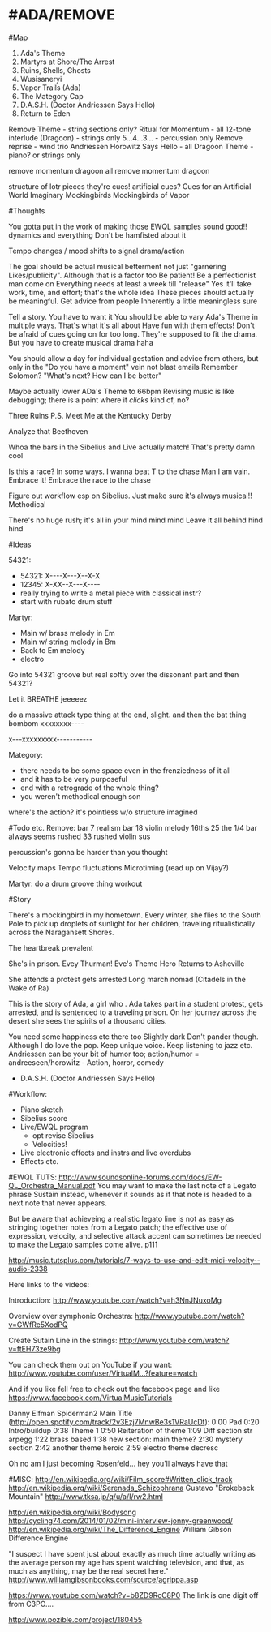 #ADA/REMOVE
=============

#Map
1. Ada's Theme
2. Martyrs at Shore/The Arrest
3. Ruins, Shells, Ghosts
4. Wusisaneryi
5. Vapor Trails (Ada)
6. The Mategory Cap
7. D.A.S.H. (Doctor Andriessen Says Hello)
8. Return to Eden


Remove Theme
    - string sections only?
Ritual for Momentum
    - all
12-tone interlude (Dragoon)
    - strings only
5...4...3...
    - percussion only
Remove reprise
    - wind trio
Andriessen Horowitz Says Hello
    - all
Dragoon Theme
    - piano? or strings only

remove
momentum
dragoon
all
remove
momentum
dragoon

structure of lotr pieces
they're cues!
artificial cues?
Cues for an Artificial World
Imaginary Mockingbirds
Mockingbirds of Vapor

#Thoughts

You gotta put in the work of making those EWQL samples sound good!! dynamics and everything
Don't be hamfisted about it

Tempo changes / mood shifts to signal drama/action

The goal should be actual musical betterment not just "garnering Likes/publicity". Although that is a factor too
Be patient! Be a perfectionist man come on
Everything needs at least a week till "release"
Yes it'll take work, time, and effort; that's the whole idea
These pieces should actually be meaningful. Get advice from people
Inherently a little meaningless sure

Tell a story. You have to want it
You should be able to vary Ada's Theme in multiple ways. That's what it's all about
Have fun with them effects!
Don't be afraid of cues going on for too long. They're supposed to fit the drama. But you have to create musical drama haha

You should allow a day for individual gestation and advice from others, but only in the "Do you have a moment" vein not blast emails
Remember Solomon? "What's next? How can I be better"

Maybe actually lower ADa's Theme to 66bpm
Revising music is like debugging; there is a point where it *clicks* kind of, no?

Three Ruins
P.S. Meet Me at the Kentucky Derby

Analyze that Beethoven

Whoa the bars in the Sibelius and Live actually match! That's pretty damn cool

Is this a race? In some ways. I wanna beat T to the chase
Man I am vain. Embrace it!
Embrace the race to the chase

Figure out workflow esp on Sibelius. Just make sure it's always musical!!
Methodical 

There's no huge rush; it's all in your mind mind mind
Leave it all behind hind hind

#Ideas

54321:
- 54321: X----X---X--X-X
- 12345: X-XX--X---X----
- really trying to write a metal piece with classical instr?
- start with rubato drum stuff


Martyr:
- Main w/ brass melody in Em
- Main w/ string melody in Bm
- Back to Em melody
- electro

Go into 54321 groove but real softly over the dissonant part
and then 54321?

Let it BREATHE jeeeeez

do a massive attack type thing at the end, slight. and then the bat thing bombom
xxxxxxxx----

x---xxxxxxxxx-----------

Mategory:
- there needs to be some space even in the frenziedness of it all
- and it has to be very purposeful
- end with a retrograde of the whole thing?
- you weren't methodical enough son


where's the action? it's pointless w/o structure imagined

#Todo etc.
Remove:
bar 7 realism
bar 18 violin melody 16ths
25 the 1/4 bar always seems rushed
33 rushed violin sus

percussion's gonna be harder than you thought


Velocity maps
Tempo fluctuations
Microtiming (read up on Vijay?)


Martyr:
do a drum groove thing workout



#Story

There's a mockingbird in my hometown. Every winter, she flies to the South Pole to pick up droplets of sunlight for her children, traveling ritualistically across the Naragansett Shores. 

The heartbreak prevalent

She's in prison. Evey Thurman! 
Eve's Theme
Hero Returns to Asheville

She attends a protest gets arrested
Long march nomad (Citadels in the Wake of Ra)

This is the story of Ada, a girl who . Ada takes part in a student protest, gets arrested, and is sentenced to a traveling prison. On her journey across the desert she sees the spirits of a thousand cities. 

You need some happiness etc there too
Slightly dark
Don't pander though. Although I do love the pop. Keep unique voice. Keep listening to jazz etc.
Andriessen can be your bit of humor too; action/humor = andreeseen/horowitz
    - Action, horror, comedy
- D.A.S.H. (Doctor Andriessen Says Hello)


#Workflow:
- Piano sketch
- Sibelius score
- Live/EWQL program
    - opt revise Sibelius
    - Velocities!
- Live electronic effects and instrs and live overdubs
- Effects etc.


#EWQL TUTS:
http://www.soundsonline-forums.com/docs/EW-QL_Orchestra_Manual.pdf
You may want to make the last note 
of a Legato phrase Sustain instead, whenever it sounds as if that note is headed to a 
next note that never appears.

But be aware that achieveing a realistic legato line is not as easy as stringing together notes from a Legato patch; the effective use of expression, velocity, and selective attack accent can sometimes be needed to make the Legato samples come alive. 
p111

http://music.tutsplus.com/tutorials/7-ways-to-use-and-edit-midi-velocity--audio-2338


Here links to the videos:

Introduction:
http://www.youtube.com/watch?v=h3NnJNuxoMg

Overview over symphonic Orchestra:
http://www.youtube.com/watch?v=GWfRe5XodPQ

Create Sutain Line in the strings:
http://www.youtube.com/watch?v=ftEH73ze9bg

You can check them out on YouTube if you want:
http://www.youtube.com/user/VirtualM...?feature=watch

And if you like fell free to check out the facebook page and like 
https://www.facebook.com/VirtualMusicTutorials



Danny Elfman Spiderman2 Main Title (http://open.spotify.com/track/2v3Ezj7MnwBe3s1VRaUcDt):
0:00 Pad
0:20 Intro/buildup
0:38 Theme 1
0:50 Reiteration of theme
1:09 Diff section str arpegg
1:22 brass based
1:38 new section: main theme?
2:30 mystery section
2:42 another theme heroic
2:59 electro theme decresc

Oh no am I just becoming Rosenfeld...
hey you'll always have that



#MISC:
http://en.wikipedia.org/wiki/Film_score#Written_click_track
http://en.wikipedia.org/wiki/Serenada_Schizophrana
Gustavo "Brokeback Mountain"
http://www.tksa.jp/q/u/a/I/rw2.html

http://en.wikipedia.org/wiki/Bodysong
http://cycling74.com/2014/01/02/mini-interview-jonny-greenwood/
http://en.wikipedia.org/wiki/The_Difference_Engine
William Gibson Difference Engine

"I suspect I have spent just about exactly as much time actually writing as the average person my age has spent watching television, and that, as much as anything, may be the real secret here."
http://www.williamgibsonbooks.com/source/agrippa.asp


https://www.youtube.com/watch?v=b8ZD9RcC8P0
The link is one digit off from C3PO....


http://www.pozible.com/project/180455


